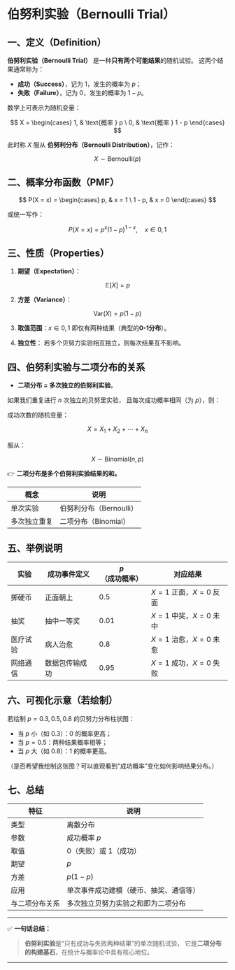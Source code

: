 # 伯努利实验（Bernoulli Trial）

## 一、定义（Definition）

**伯努利实验（Bernoulli Trial）** 是一种**只有两个可能结果**的随机试验。
这两个结果通常称为：

* **成功（Success）**，记为 1，发生的概率为 $p$；
* **失败（Failure）**，记为 0，发生的概率为 $1 - p$。

数学上可表示为随机变量：

$$
X =
\begin{cases}
1, & \text{概率 } p \
0, & \text{概率 } 1 - p
\end{cases}
$$

此时称 $X$ 服从 **伯努利分布（Bernoulli Distribution）**，记作：

$$
X \sim \text{Bernoulli}(p)
$$



## 二、概率分布函数（PMF）

$$
P(X = x) =
\begin{cases}
p, & x = 1 \
1 - p, & x = 0
\end{cases}
$$

或统一写作：

$$
P(X = x) = p^x (1 - p)^{1 - x}, \quad x \in {0,1}
$$



## 三、性质（Properties）

1. **期望（Expectation）**：

$$
\mathbb{E}[X] = p
$$

2. **方差（Variance）**：

$$
\mathrm{Var}(X) = p(1 - p)
$$

3. **取值范围**：$x \in {0, 1}$
   即仅有两种结果（典型的**0-1分布**）。

4. **独立性**：
   若多个贝努力实验相互独立，则每次结果互不影响。



## 四、伯努利实验与二项分布的关系

* **二项分布 = 多次独立的伯努利实验**。

如果我们重复进行 $n$ 次独立的贝努里实验，
且每次成功概率相同（为 $p$），则：

成功次数的随机变量：

$$
X = X_1 + X_2 + \cdots + X_n
$$

服从：

$$
X \sim \text{Binomial}(n, p)
$$

👉 **二项分布是多个伯努利实验结果的和。**

| 概念     | 说明               |
| ------ | ---------------- |
| 单次实验   | 伯努利分布（Bernoulli） |
| 多次独立重复 | 二项分布（Binomial）   |



## 五、举例说明

| 实验   | 成功事件定义  | $p$（成功概率） | 对应结果              |
| ---- | ------- | --------- | ----------------- |
| 掷硬币  | 正面朝上    | 0.5       | $X=1$ 正面，$X=0$ 反面 |
| 抽奖   | 抽中一等奖   | 0.01      | $X=1$ 中奖，$X=0$ 未中 |
| 医疗试验 | 病人治愈    | 0.8       | $X=1$ 治愈，$X=0$ 未愈 |
| 网络通信 | 数据包传输成功 | 0.95      | $X=1$ 成功，$X=0$ 失败 |



## 六、可视化示意（若绘制）

若绘制 $p = 0.3, 0.5, 0.8$ 的贝努力分布柱状图：

* 当 $p$ 小（如 0.3）：0 的概率更高；
* 当 $p=0.5$：两种结果概率相等；
* 当 $p$ 大（如 0.8）：1 的概率更高。

（是否希望我绘制这张图？可以直观看到“成功概率”变化如何影响结果分布。）



## 七、总结

| 特征      | 说明                  |
| ------- | ------------------- |
| 类型      | 离散分布                |
| 参数      | 成功概率 $p$            |
| 取值      | 0（失败）或 1（成功）        |
| 期望      | $p$                 |
| 方差      | $p(1-p)$            |
| 应用      | 单次事件成功建模（硬币、抽奖、通信等） |
| 与二项分布关系 | 多次独立贝努力实验之和即为二项分布   |

---

✅ **一句话总结：**

> **伯努利实验**是“只有成功与失败两种结果”的单次随机试验，
> 它是**二项分布的构建基石**，在统计与概率论中具有核心地位。

---




